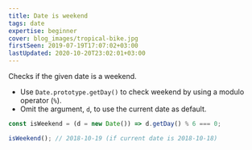 ```yaml
---
title: Date is weekend
tags: date
expertise: beginner
cover: blog_images/tropical-bike.jpg
firstSeen: 2019-07-19T17:07:02+03:00
lastUpdated: 2020-10-20T23:02:01+03:00
---
```


Checks if the given date is a weekend.

- Use `Date.prototype.getDay()` to check weekend by using a modulo operator (`%`).
- Omit the argument, `d`, to use the current date as default.

```js
const isWeekend = (d = new Date()) => d.getDay() % 6 === 0;
```

```js
isWeekend(); // 2018-10-19 (if current date is 2018-10-18)
```
